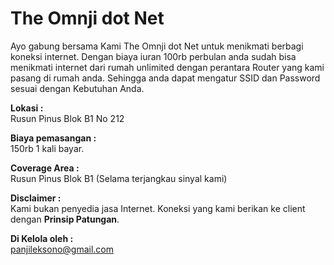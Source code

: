 # The Omnji dot Net
Ayo gabung bersama Kami The Omnji dot Net untuk menikmati berbagi koneksi internet.
Dengan biaya iuran 100rb perbulan anda sudah bisa menikmati internet dari rumah unlimited dengan perantara Router yang kami pasang di rumah anda. Sehingga anda dapat mengatur SSID dan Password sesuai dengan Kebutuhan Anda.

<b>Lokasi :</b><br />
Rusun Pinus Blok B1 No 212

<b>Biaya pemasangan :</b><br />
150rb 1 kali bayar.

<b>Coverage Area :</b><br />
Rusun Pinus Blok B1 (Selama terjangkau sinyal kami)

<b>Disclaimer :</b><br />
Kami bukan penyedia jasa Internet. 
Koneksi yang kami berikan ke client dengan <b>Prinsip Patungan</b>.

<b>Di Kelola oleh :</b><br />
panjileksono@gmail.com
